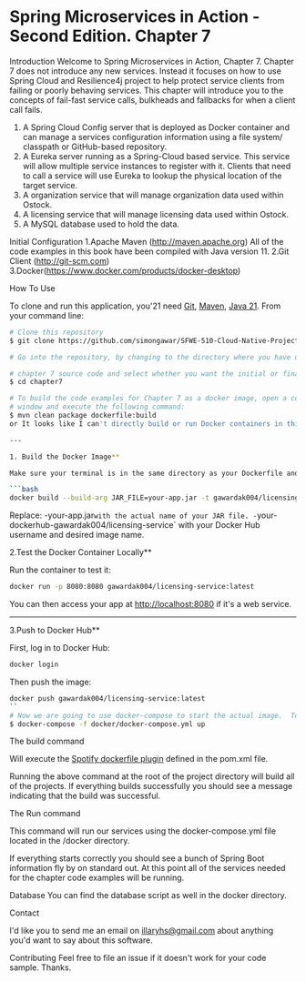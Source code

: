 # Spring Microservices in Action - Second Edition. Chapter 7

Introduction
Welcome to Spring Microservices in Action, Chapter 7.  Chapter 7 does not introduce any new services. Instead it focuses on how to use Spring Cloud and Resilience4j project to help protect service clients from failing or poorly behaving services. This chapter will introduce you to the concepts of fail-fast service calls, bulkheads and fallbacks for when a client call fails.

1. A Spring Cloud Config server that is deployed as Docker container and can manage a services configuration information using a file system/ classpath or GitHub-based repository.
2. A Eureka server running as a Spring-Cloud based service. This service will allow multiple service instances to register with it. Clients that need to call a service will use Eureka to lookup the physical location of the target service.
3. A organization service that will manage organization data used within Ostock.
4. A licensing service that will manage licensing data used within Ostock.
5. A MySQL database used to hold the data.

Initial Configuration
1.Apache Maven (<http://maven.apache.org>)  All of the code examples in this book have been compiled with Java version 11.
2.Git Client (<http://git-scm.com>)
3.Docker(<https://www.docker.com/products/docker-desktop>)

 How To Use

To clone and run this application, you'21 need [Git](https://git-scm.com), [Maven](https://maven.apache.org/), [Java 21](https://www.oracle.com/technetwork/java/javase/downloads/jdk21-downloads-5066655.html). From your command line:

```bash
# Clone this repository
$ git clone https://github.com/simongawar/SFWE-510-Cloud-Native-Project-manning-smia.git

# Go into the repository, by changing to the directory where you have downloaded 

# chapter 7 source code and select whether you want the initial or final configuration
$ cd chapter7

# To build the code examples for Chapter 7 as a docker image, open a command-line 
# window and execute the following command:
$ mvn clean package dockerfile:build
or It looks like I can't directly build or run Docker containers in this environment. However, I can guide you step-by-step on how to do it locally or in your CI/CD pipeline. Here's how you can:

---

1. Build the Docker Image**

Make sure your terminal is in the same directory as your Dockerfile and JAR file. Then run:

```bash
docker build --build-arg JAR_FILE=your-app.jar -t gawardak004/licensing-service:latest .
```

Replace:
-your-app.jar`with the actual name of your JAR file.
-`your-dockerhub-gawardak004/licensing-service` with your Docker Hub username and desired image name.

2.Test the Docker Container Locally**

Run the container to test it:

```bash
docker run -p 8080:8080 gawardak004/licensing-service:latest
```

You can then access your app at <http://localhost:8080> if it's a web service.

---

3.Push to Docker Hub**

First, log in to Docker Hub:

```bash
docker login
```

Then push the image:

```bash
docker push gawardak004/licensing-service:latest
``
# Now we are going to use docker-compose to start the actual image.  To start the docker image, stay in the directory containing  your chapter 7 source code and  Run the following command: 
$ docker-compose -f docker/docker-compose.yml up
```

The build command

Will execute the [Spotify dockerfile plugin](https://github.com/spotify/dockerfile-maven) defined in the pom.xml file.  

 Running the above command at the root of the project directory will build all of the projects.  If everything builds successfully you should see a message indicating that the build was successful.

The Run command

This command will run our services using the docker-compose.yml file located in the /docker directory.

If everything starts correctly you should see a bunch of Spring Boot information fly by on standard out.  At this point all of the services needed for the chapter code examples will be running.

Database
You can find the database script as well in the docker directory.

Contact

I'd like you to send me an email on <illaryhs@gmail.com> about anything you'd want to say about this software.

Contributing
Feel free to file an issue if it doesn't work for your code sample. Thanks.
